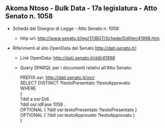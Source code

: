 ## Akoma Ntoso - Bulk Data - 17a legislatura - Atto Senato n. 1058 ##

* Scheda del Disegno di Legge - Atto Senato n. 1058:
	* http url: http://www.senato.it/leg/17/BGT/Schede/Ddliter/41998.htm

* Riferimenti al sito OpenData del Senato http://dati.senato.it/:
	* Link OpenData: http://dati.senato.it/ddl/41998
	* Query SPARQL per i documenti relativi all'Atto Senato:

        PREFIX osr: <http://dati.senato.it/osr/>  
		SELECT DISTINCT ?testoPresentato ?testoApprovato  
		WHERE  
		{  
		    ?ddl a osr:Ddl.  
		    ?ddl osr:idFase 1058 .  
		    OPTIONAL { ?ddl osr:testoPresentato ?testoPresentato }  
		    OPTIONAL { ?ddl osr:testoApprovato ?testoApprovato }  
		}
		